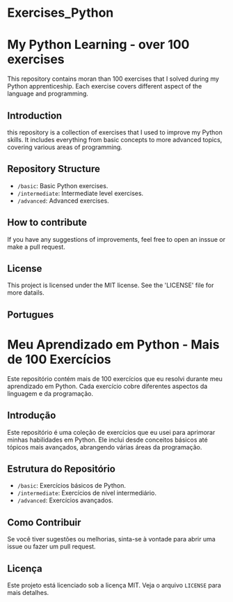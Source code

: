 # Exercises_Python
 # My Python Learning - over 100 exercises
 
 This repository contains moran than 100 exercises that I solved during my Python apprenticeship. Each exercise covers different aspect of the language and programming.

 ## Introduction
 this repository is a collection of exercises that I used to improve my Python skills. It includes everything from basic concepts to more advanced topics, covering various areas of programming.

## Repository Structure
- `/basic`: Basic Python exercises.
- `/intermediate`: Intermediate level exercises.
- `/advanced`: Advanced exercises.

 ## How to contribute
 If you have any suggestions of improvements, feel free to open an inssue or make a pull request.

 ## License
 This project is licensed under the MIT license. See the 'LICENSE' file for more datails.  




## Portugues
# Meu Aprendizado em Python - Mais de 100 Exercícios

Este repositório contém mais de 100 exercícios que eu resolvi durante meu aprendizado em Python. Cada exercício cobre diferentes aspectos da linguagem e da programação.

## Introdução
Este repositório é uma coleção de exercícios que eu usei para aprimorar minhas habilidades em Python. Ele inclui desde conceitos básicos até tópicos mais avançados, abrangendo várias áreas da programação.

## Estrutura do Repositório
- `/basic`: Exercícios básicos de Python.
- `/intermediate`: Exercícios de nível intermediário.
- `/advanced`: Exercícios avançados.

## Como Contribuir
Se você tiver sugestões ou melhorias, sinta-se à vontade para abrir uma issue ou fazer um pull request.

## Licença
Este projeto está licenciado sob a licença MIT. Veja o arquivo `LICENSE` para mais detalhes.

